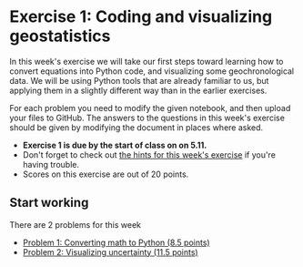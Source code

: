 # Exercise 1: Coding and visualizing geostatistics

In this week's exercise we will take our first steps toward learning how to convert equations into Python code, and visualizing some geochronological data.
We will be using Python tools that are already familiar to us, but applying them in a slightly different way than in the earlier exercises.

For each problem you need to modify the given notebook, and then upload your files to GitHub.
The answers to the questions in this week's exercise should be given by modifying the document in places where asked.

- **Exercise 1 is due by the start of class on on 5.11.**
- Don't forget to check out [the hints for this week's exercise](https://introqg.github.io/qg/lessons/L1/exercise-1.html) if you're having trouble.
- Scores on this exercise are out of 20 points.

## Start working

There are 2 problems for this week

 - [Problem 1: Converting math to Python (8.5 points)](Exercise-1-problem-1.ipynb)
 - [Problem 2: Visualizing uncertainty (11.5 points)](Exercise-1-problem-2.ipynb)
